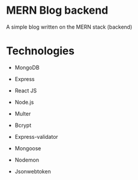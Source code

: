 # MERN Blog backend
A simple blog written on the MERN stack (backend)
# Technologies
  - MongoDB
  - Express
  - React JS
  - Node.js
  
  - Multer
  - Bcrypt
  - Express-validator
  - Mongoose
  - Nodemon
  - Jsonwebtoken


